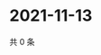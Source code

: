 # 2021-11-13

共 0 条

<!-- BEGIN WEIBO -->
<!-- 最后更新时间 Sat Nov 13 2021 05:12:11 GMT+0800 (China Standard Time) -->

<!-- END WEIBO -->
